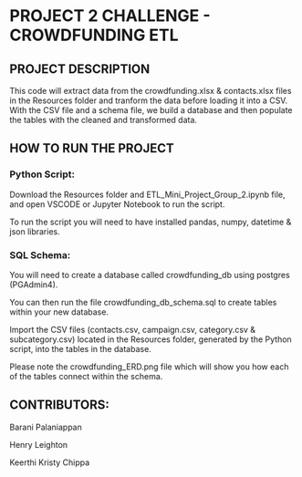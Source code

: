 # PROJECT 2 CHALLENGE - CROWDFUNDING ETL

## PROJECT DESCRIPTION

This code will extract data from the crowdfunding.xlsx & contacts.xlsx files in the Resources folder and tranform the data before loading it into a CSV. With the CSV file and a schema file, we build a database and then populate the tables with the cleaned and transformed data.

## HOW TO RUN THE PROJECT

### Python Script:

Download the Resources folder and ETL_Mini_Project_Group_2.ipynb file, and open VSCODE or Jupyter Notebook to run the script. 

To run the script you will need to have installed pandas, numpy, datetime & json libraries.

### SQL Schema:

You will need to create a database called crowdfunding_db using postgres (PGAdmin4).

You can then run the file crowdfunding_db_schema.sql to create tables within your new database.

Import the CSV files (contacts.csv, campaign.csv, category.csv & subcategory.csv) located in the Resources folder, generated by the Python script, into the tables in the database.

Please note the crowdfunding_ERD.png file which will show you how each of the tables connect within the schema.

## CONTRIBUTORS:
Barani Palaniappan

Henry Leighton

Keerthi Kristy Chippa
